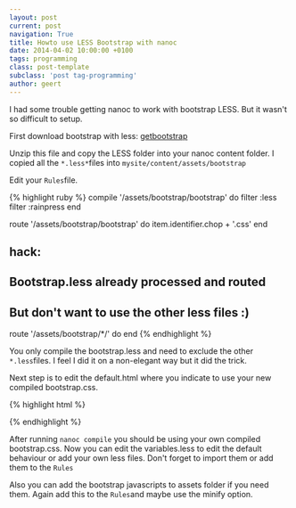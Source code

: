 ```yaml
---
layout: post
current: post
navigation: True
title: Howto use LESS Bootstrap with nanoc
date: 2014-04-02 10:00:00 +0100
tags: programming
class: post-template
subclass: 'post tag-programming'
author: geert
---
```


I had some trouble getting nanoc to work with bootstrap LESS. But it wasn't so difficult to setup.

First download bootstrap with less: [getbootstrap](https://github.com/twbs/bootstrap/archive/v3.1.1.zip)

Unzip this file and copy the LESS folder into your nanoc content folder. I copied all the `*.less*`files into `mysite/content/assets/bootstrap`


Edit your `Rules`file.

{% highlight ruby %}
compile '/assets/bootstrap/bootstrap' do
    filter :less
    filter :rainpress
end

route '/assets/bootstrap/bootstrap' do
  item.identifier.chop + '.css'
end

## hack:
##       Bootstrap.less already processed and routed
##       But don't want to use the other less files :)

route '/assets/bootstrap/*/' do
end
{% endhighlight %}

You only compile the bootstrap.less and need to exclude the other `*.less`files. I feel I did it on a non-elegant way but it did the trick.

Next step is to edit the default.html where you indicate to use your new compiled bootstrap.css.

{% highlight html %}
<link href="/assets/bootstrap/bootstrap.css" rel="stylesheet">
{% endhighlight %}

After running `nanoc compile` you should be using your own compiled bootstrap.css. Now you can edit the variables.less to edit the default behaviour or add your own less files. Don't forget to import them or add them to the `Rules`

Also you can add the bootstrap javascripts to assets folder if you need them. Again add this to the `Rules`and maybe use the minify option.
